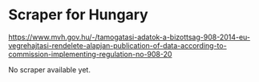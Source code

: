 Scraper for Hungary
=========================

<https://www.mvh.gov.hu/-/tamogatasi-adatok-a-bizottsag-908-2014-eu-vegrehajtasi-rendelete-alapjan-publication-of-data-according-to-commission-implementing-regulation-no-908-20>

No scraper available yet.
